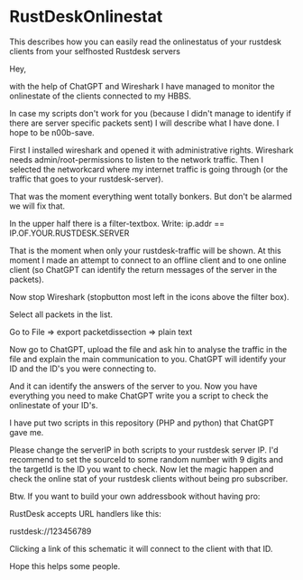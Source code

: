 # RustDeskOnlinestat
This describes how you can easily read the onlinestatus of your rustdesk clients from your selfhosted Rustdesk servers



Hey, 

with the help of ChatGPT and Wireshark I have managed to monitor the onlinestate of the clients connected to my HBBS.

In case my scripts don't work for you (because I didn't manage to identify if there are server specific packets sent) I will describe what I have done. I hope to be n00b-save.

First I installed wireshark and opened it with administrative rights. Wireshark needs admin/root-permissions to listen to the network traffic. Then I selected the networkcard where my internet traffic is going through (or the traffic that goes to your rustdesk-server). 

That was the moment everything went totally bonkers. But don't be alarmed we will fix that.

In the upper half there is a filter-textbox. Write: ip.addr ==  IP.OF.YOUR.RUSTDESK.SERVER

That is the moment when only your rustdesk-traffic will be shown. At this moment I made an attempt to connect to an offline client and to one online client (so ChatGPT can identify the return messages of the server in the packets).

Now stop Wireshark (stopbutton most left in the icons above the filter box).

Select all packets in the list.

Go to File => export packetdissection => plain text

Now go to ChatGPT, upload the file and ask hin to analyse the traffic in the file and explain the main communication to you. ChatGPT will identify your ID and the ID's you were connecting to. 

And it can identify the answers of the server to you. Now you have everything you need to make ChatGPT write you a script to check the onlinestate of your ID's.

I have put two scripts in this repository (PHP and python) that ChatGPT gave me. 

Please change the serverIP in both scripts to your rustdesk server IP. I'd recommend to set the sourceId to some random number with 9 digits and the targetId is the ID you want to check. Now let the magic happen and check the online stat of your rustdesk clients without being pro subscriber. 

Btw. If you want to build your own addressbook without having pro:

RustDesk accepts URL handlers like this:

rustdesk://123456789

Clicking a link of this schematic it will connect to the client with that ID.

Hope this helps some people.
